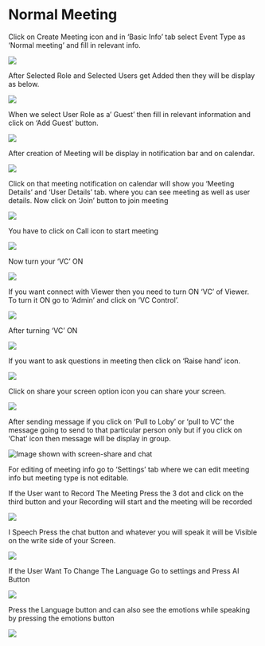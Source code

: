 # Normal Meeting

Click on Create Meeting icon and in ‘Basic Info’ tab select Event Type as ‘Normal meeting’ and fill in relevant info.

![](../../.gitbook/assets/11.png)

After Selected Role and Selected Users get Added then they will be display as below.

![](../../.gitbook/assets/12.png)

When we select User Role as a’ Guest’ then fill in relevant information and click on ‘Add Guest’ button.

![](../../.gitbook/assets/13.png)

After creation of Meeting will be display in notification bar and on calendar.

![](../../.gitbook/assets/14.png)

Click on that meeting notification on calendar will show you ‘Meeting Details’ and ‘User Details’ tab. where you can see meeting as well as user details. Now click on ‘Join’ button to join meeting

![](../../.gitbook/assets/image%20%28119%29.png)

You have to click on Call icon to start meeting

![](../../.gitbook/assets/image%20%28140%29.png)

Now turn your ‘VC’ ON

![](../../.gitbook/assets/image%20%2898%29.png)

If you want connect with Viewer then you need to turn ON ‘VC’ of Viewer. To turn it ON go to ‘Admin’ and click on ‘VC Control’.

![](../../.gitbook/assets/image%20%28192%29.png)

After turning ‘VC’ ON

![](../../.gitbook/assets/image%20%28100%29.png)

If you want to ask questions in meeting then click on ‘Raise hand’ icon.

![](../../.gitbook/assets/image%20%28214%29.png)

Click on share your screen option icon you can share your screen.

![](../../.gitbook/assets/popup_ss.png)

After sending message if you click on ‘Pull to Loby’ or ‘pull to VC’ the message going to send to that particular person only but if you click on ‘Chat’ icon then message will be display in group.

![Image shown with screen-share and chat](../../.gitbook/assets/image%20%28165%29.png)

For editing of meeting info go to ‘Settings’ tab where we can edit meeting info but meeting type is not editable.

If the User want to Record The Meeting Press the 3 dot and click on the third button and your Recording will start and the meeting will be recorded

![](../../.gitbook/assets/image%20%2877%29.png)

I Speech Press the chat button and whatever you will speak it will be Visible on the write side of your Screen.

![](../../.gitbook/assets/image%20%28251%29.png)

If the User Want To Change The Language Go to settings and Press AI Button

![](../../.gitbook/assets/image%20%28101%29.png)

Press the Language button and can also see the emotions while speaking by pressing the emotions button  
  


![](../../.gitbook/assets/image%20%2823%29.png)



